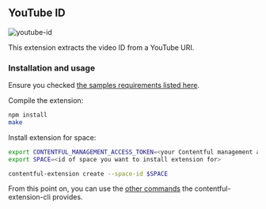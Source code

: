 YouTube ID
--------------

![youtube-id](http://contentful.github.io/extensions/assets/youtube-id.png)

This extension extracts the video ID from a YouTube URI.

### Installation and usage

Ensure you checked [the samples requirements listed here](../README.md).

Compile the extension:

```bash
npm install
make
```

Install extension for space:

```bash
export CONTENTFUL_MANAGEMENT_ACCESS_TOKEN=<your Contentful management api token>
export SPACE=<id of space you want to install extension for>

contentful-extension create --space-id $SPACE
```

From this point on, you can use the [other commands](https://github.com/contentful/contentful-extension-cli#available-commands) the contentful-extension-cli provides.
